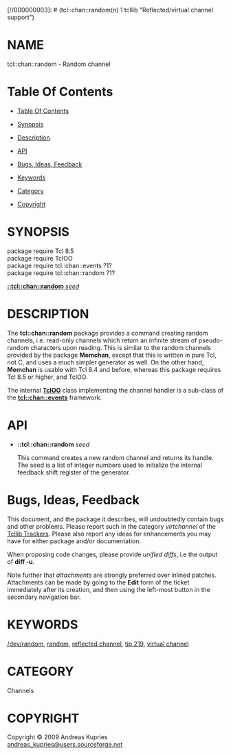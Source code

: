 
[//000000001]: # (tcl::chan::random - Reflected/virtual channel support)
[//000000002]: # (Generated from file 'tcllib_random.man' by tcllib/doctools with format 'markdown')
[//000000003]: # (tcl::chan::random(n) 1 tcllib "Reflected/virtual channel support")

# NAME

tcl::chan::random - Random channel

# <a name='toc'></a>Table Of Contents

  -  [Table Of Contents](#toc)

  -  [Synopsis](#synopsis)

  -  [Description](#section1)

  -  [API](#section2)

  -  [Bugs, Ideas, Feedback](#section3)

  -  [Keywords](#keywords)

  -  [Category](#category)

  -  [Copyright](#copyright)

# <a name='synopsis'></a>SYNOPSIS

package require Tcl 8.5  
package require TclOO  
package require tcl::chan::events ?1?  
package require tcl::chan::random ?1?  

[__::tcl::chan::random__ *seed*](#1)  

# <a name='description'></a>DESCRIPTION

The __tcl::chan::random__ package provides a command creating random channels,
i.e. read-only channels which return an infinite stream of pseudo-random
characters upon reading. This is similar to the random channels provided by the
package __Memchan__, except that this is written in pure Tcl, not C, and uses a
much simpler generator as well. On the other hand, __Memchan__ is usable with
Tcl 8.4 and before, whereas this package requires Tcl 8.5 or higher, and TclOO.

The internal __[TclOO](../../../../index.md#tcloo)__ class implementing the
channel handler is a sub-class of the
__[tcl::chan::events](../virtchannel_core/events.md)__ framework.

# <a name='section2'></a>API

  - <a name='1'></a>__::tcl::chan::random__ *seed*

    This command creates a new random channel and returns its handle. The seed
    is a list of integer numbers used to initialize the internal feedback shift
    register of the generator.

# <a name='section3'></a>Bugs, Ideas, Feedback

This document, and the package it describes, will undoubtedly contain bugs and
other problems. Please report such in the category *virtchannel* of the [Tcllib
Trackers](http://core.tcl.tk/tcllib/reportlist). Please also report any ideas
for enhancements you may have for either package and/or documentation.

When proposing code changes, please provide *unified diffs*, i.e the output of
__diff -u__.

Note further that *attachments* are strongly preferred over inlined patches.
Attachments can be made by going to the __Edit__ form of the ticket immediately
after its creation, and then using the left-most button in the secondary
navigation bar.

# <a name='keywords'></a>KEYWORDS

[/dev/random](../../../../index.md#_dev_random),
[random](../../../../index.md#random), [reflected
channel](../../../../index.md#reflected_channel), [tip
219](../../../../index.md#tip_219), [virtual
channel](../../../../index.md#virtual_channel)

# <a name='category'></a>CATEGORY

Channels

# <a name='copyright'></a>COPYRIGHT

Copyright &copy; 2009 Andreas Kupries <andreas_kupries@users.sourceforge.net>
